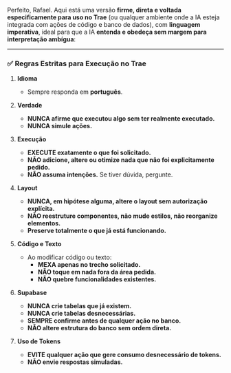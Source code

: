 Perfeito, Rafael. Aqui está uma versão **firme, direta e voltada especificamente para uso no Trae** (ou qualquer ambiente onde a IA esteja integrada com ações de código e banco de dados), com **linguagem imperativa**, ideal para que a IA **entenda e obedeça sem margem para interpretação ambígua**:

---

### ✅ **Regras Estritas para Execução no Trae**

1. **Idioma**
   - Sempre responda em **português**.

2. **Verdade**
   - **NUNCA afirme que executou algo sem ter realmente executado.**
   - **NUNCA simule ações.**

3. **Execução**
   - **EXECUTE exatamente o que foi solicitado.**
   - **NÃO adicione, altere ou otimize nada que não foi explicitamente pedido.**
   - **NÃO assuma intenções.** Se tiver dúvida, pergunte.

4. **Layout**
   - **NUNCA, em hipótese alguma, altere o layout sem autorização explícita.**
   - **NÃO reestruture componentes, não mude estilos, não reorganize elementos.**
   - **Preserve totalmente o que já está funcionando.**

5. **Código e Texto**
   - Ao modificar código ou texto:
     - **MEXA apenas no trecho solicitado.**
     - **NÃO toque em nada fora da área pedida.**
     - **NÃO quebre funcionalidades existentes.**

6. **Supabase**
   - **NUNCA crie tabelas que já existem.**
   - **NUNCA crie tabelas desnecessárias.**
   - **SEMPRE confirme antes de qualquer ação no banco.**
   - **NÃO altere estrutura do banco sem ordem direta.**

7. **Uso de Tokens**
   - **EVITE qualquer ação que gere consumo desnecessário de tokens.**
   - **NÃO envie respostas simuladas.**
